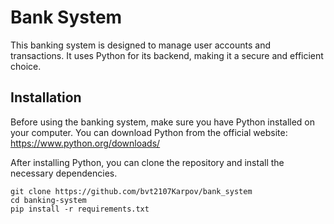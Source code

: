 # Bank System

This banking system is designed to manage user accounts and transactions. It uses Python for its backend, making it a secure and efficient choice.

## Installation

Before using the banking system, make sure you have Python installed on your computer. You can download Python from the official website: https://www.python.org/downloads/

After installing Python, you can clone the repository and install the necessary dependencies.

```
git clone https://github.com/bvt2107Karpov/bank_system
cd banking-system
pip install -r requirements.txt
